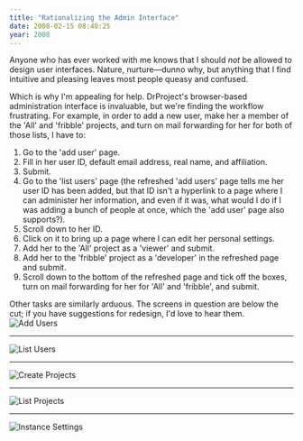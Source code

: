 ```yaml
---
title: "Rationalizing the Admin Interface"
date: 2008-02-15 08:40:25
year: 2008
---
```

Anyone who has ever worked with me knows that I should <em>not</em> be allowed to design user interfaces. Nature, nurture—dunno why, but anything that I find intuitive and pleasing leaves most people queasy and confused.

Which is why I'm appealing for help.  DrProject's browser-based administration interface is invaluable, but we're finding the workflow frustrating. For example, in order to add a new user, make her a member of the 'All' and 'fribble' projects, and turn on mail forwarding for her for both of those lists, I have to:
<ol>
  <li>Go to the 'add user' page.</li>
  <li>Fill in her user ID, default email address, real name, and affiliation.</li>
  <li>Submit.</li>
  <li>Go to the 'list users' page (the refreshed 'add users' page tells me her user ID has been added, but that ID isn't a hyperlink to a page where I can administer her information, and even if it was, what would I do if I was adding a bunch of people at once, which the 'add user' page also supports?).</li>
  <li>Scroll down to her ID.</li>
  <li>Click on it to bring up a page where I can edit her personal settings.</li>
  <li>Add her to the 'All' project as a 'viewer' and submit.</li>
  <li>Add her to the 'fribble' project as a 'developer' in the refreshed page and submit.</li>
  <li>Scroll down to the bottom of the refreshed page and tick off the boxes, turn on mail forwarding for her for 'All' and 'fribble', and submit.</li>
</ol>
Other tasks are similarly arduous. The screens in question are below the cut; if you have suggestions for redesign, I'd love to hear them.

<img src="{{'/files/2008/02/add-users.png' | relative_url}}" alt="Add Users" class="centered">

<hr />

<img src="{{'/files/2008/02/list-users.png' | relative_url}}" alt="List Users" class="centered">

<hr />

<img src="{{'/files/2008/02/create-projects.png' | relative_url}}" alt="Create Projects" class="centered">

<hr />

<img src="{{'/files/2008/02/project-list.png' | relative_url}}" alt="List Projects" class="centered">

<hr />

<img src="{{'/files/2008/02/instance-settings.png' | relative_url}}" alt="Instance Settings" class="centered">
